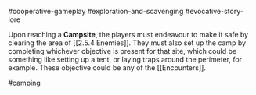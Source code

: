 #cooperative-gameplay #exploration-and-scavenging #evocative-story-lore 

Upon reaching a **Campsite**, the players must endeavour to make it safe by clearing the area of [[2.5.4 Enemies]]. They must also set up the camp by completing whichever objective is present for that site, which could be something like setting up a tent, or laying traps around the perimeter, for example. These objective could be any of the [[Encounters]].

#camping 
